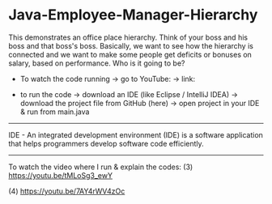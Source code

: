 # Java-Employee-Manager-Hierarchy
This demonstrates an office place hierarchy. Think of your boss and his boss and that boss's boss. Basically, we want to see how the hierarchy is connected and we want to make some people get deficits or bonuses on salary, based on performance. 
Who is it going to be?


* To watch the code running -> go to YouTube: -> link:

* to run the code -> download an IDE (like Eclipse / IntelliJ IDEA)
-> download the project file from GitHub (here) -> open project in your IDE & run from main.java

----------------------
IDE - An integrated development environment (IDE) is a software application that helps programmers develop software code efficiently. 

----------------------

To watch the video where I run & explain the codes: 
(3) https://youtu.be/tMLoSg3_ewY


(4) https://youtu.be/7AY4rWV4zOc
